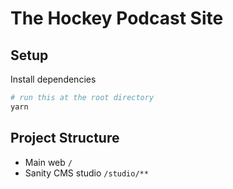 # The Hockey Podcast Site

## Setup

Install dependencies

```bash
# run this at the root directory
yarn
```

## Project Structure

- Main web `/`
- Sanity CMS studio `/studio/**`

